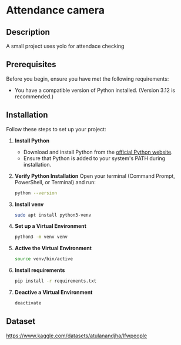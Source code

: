 # Attendance camera

## Description
A small project uses yolo for attendace checking

## Prerequisites

Before you begin, ensure you have met the following requirements:

- You have a compatible version of Python installed. (Version 3.12 is recommended.)

## Installation

Follow these steps to set up your project:

1. **Install Python**
   - Download and install Python from the [official Python website](https://www.python.org/downloads/).
   - Ensure that Python is added to your system's PATH during installation.

2. **Verify Python Installation**
    Open your terminal (Command Prompt, PowerShell, or Terminal) and run:
    ```bash
    python --version
    ```
   
3. **Install venv**
    ```bash
    sudo apt install python3-venv
    ```

4. **Set up a Virtual Environment**
    ```bash
    python3 -m venv venv
    ```

5. **Active the Virtual Environment**
    ```bash
    source venv/bin/active
    ```

6. **Install requirements**
    ```bash
    pip install -r requirements.txt
    ```

7. **Deactive a Virtual Environment**
    ```bash
    deactivate
    ```

## Dataset

https://www.kaggle.com/datasets/atulanandjha/lfwpeople